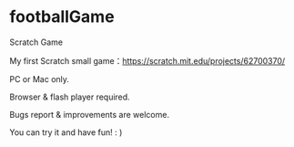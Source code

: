 # footballGame
Scratch Game

My first Scratch small game：https://scratch.mit.edu/projects/62700370/

PC or Mac only. 

Browser & flash player required. 

Bugs report & improvements are welcome. 

You can try it and have fun! : )
